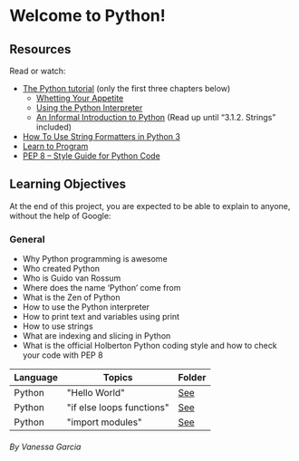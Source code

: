 # Welcome to Python!

## Resources
Read or watch:

- [The Python tutorial](https://docs.python.org/3.7/tutorial/index.html) (only the first three chapters below)
    - [Whetting Your Appetite](https://docs.python.org/3.4/tutorial/appetite.html)
    - [Using the Python Interpreter](https://docs.python.org/3.4/tutorial/interpreter.html)
    - [An Informal Introduction to Python](https://docs.python.org/3.4/tutorial/introduction.html) (Read up until “3.1.2. Strings” included)
- [How To Use String Formatters in Python 3](https://www.digitalocean.com/community/tutorials/how-to-use-string-formatters-in-python-3)
- [Learn to Program](https://www.youtube.com/playlist?list=PLGLfVvz_LVvTn3cK5e6LjhgGiSeVlIRwt)
- [PEP 8 – Style Guide for Python Code](https://www.python.org/dev/peps/pep-0008/)

## Learning Objectives
At the end of this project, you are expected to be able to explain to anyone, without the help of Google:

### General
- Why Python programming is awesome
- Who created Python
- Who is Guido van Rossum
- Where does the name ‘Python’ come from
- What is the Zen of Python
- How to use the Python interpreter
- How to print text and variables using print
- How to use strings
- What are indexing and slicing in Python
- What is the official Holberton Python coding style and how to check your code with PEP 8

Language | Topics | Folder
------------ | ------------ | -------------
Python | "Hello World" | [See](https://github.com/vagava/holbertonschool-higher_level_programming/tree/main/0x00-python-hello_world)
Python | "if else loops functions" | [See](https://github.com/vagava/holbertonschool-higher_level_programming/tree/main/0x01-python-if_else_loops_functions)
Python | "import modules" | [See](https://github.com/vagava/holbertonschool-higher_level_programming/tree/main/0x02-python-import_modules)

###### By Vanessa Garcia
